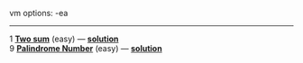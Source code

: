 vm options: -ea

--------------------------------------------------------

1 **[Two sum](https://leetcode.com/problems/two-sum/)** (easy) — **[solution](https://leetcode.com/problems/two-sum/)**  
9 **[Palindrome Number](https://leetcode.com/problems/palindrome-number/)** (easy) — **[solution]()**
